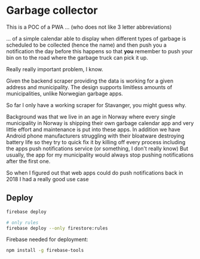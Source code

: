 # Garbage collector

This is a POC of a PWA ... (who does not like 3 letter abbreviations)

... of a simple calendar able to display when different types of garbage is scheduled to be collected (hence the name) and then push you a notification the day before this happens so that **you** remember to push your bin on to the road where the garbage truck can pick it up.

Really really important problem, I know.

Given the backend scraper providing the data is working for a given address and municipality.
The design supports limitless amounts of municipalities, unlike Norwegian garbage apps.

So far I only have a working scraper for Stavanger, you might guess why.

Background was that we live in an age in Norway where every single municipality in Norway is shipping their own garbage calendar app and very little effort and maintenance is put into these apps. In addition we have Android phone manufacturers struggling with their bloatware destroying battery life so they try to quick fix it by killing off every process including the apps push notifications service (or something, I don't really know)
But usually, the app for my municipality would always stop pushing notifications after the first one.

So when I figured out that web apps could do push notifications back in 2018 I had a really good use case

## Deploy

```sh
firebase deploy

# only rules
firebase deploy --only firestore:rules
```

Firebase needed for deployment:

```sh
npm install -g firebase-tools
```
